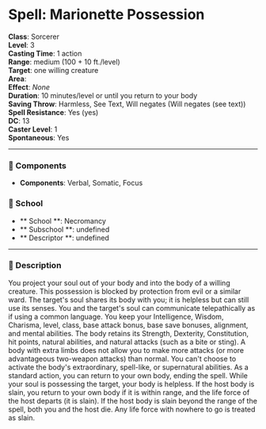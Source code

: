 
# Spell: Marionette Possession
**Class**: Sorcerer  
**Level**: 3  
**Casting Time**: 1 action  
**Range**: medium (100 + 10 ft./level)  
**Target**: one willing creature  
**Area**:   
**Effect**: _None_  
**Duration**: 10 minutes/level or until you return to your body  
**Saving Throw**: Harmless, See Text, Will negates (Will negates (see text))  
**Spell Resistance**: Yes (yes)  
**DC**: 13  
**Caster Level**: 1  
**Spontaneous**: Yes

---

### 🔮 Components
- **Components**: Verbal, Somatic, Focus

### 🏫 School
- ** School **: Necromancy
- ** Subschool **: undefined
- ** Descriptor **: undefined
---

### 📜 Description
You project your soul out of your body and into the body of a willing creature. This possession is blocked by protection from evil or a similar ward. The target's soul shares its body with you; it is helpless but can still use its senses. You and the target's soul can communicate telepathically as if using a common language. You keep your Intelligence, Wisdom, Charisma, level, class, base attack bonus, base save bonuses, alignment, and mental abilities. The body retains its Strength, Dexterity, Constitution, hit points, natural abilities, and natural attacks (such as a bite or sting). A body with extra limbs does not allow you to make more attacks (or more advantageous two-weapon attacks) than normal. You can't choose to activate the body's extraordinary, spell-like, or supernatural abilities. As a standard action, you can return to your own body, ending the spell. While your soul is possessing the target, your body is helpless. If the host body is slain, you return to your own body if it is within range, and the life force of the host departs (it is slain). If the host body is slain beyond the range of the spell, both you and the host die. Any life force with nowhere to go is treated as slain.
